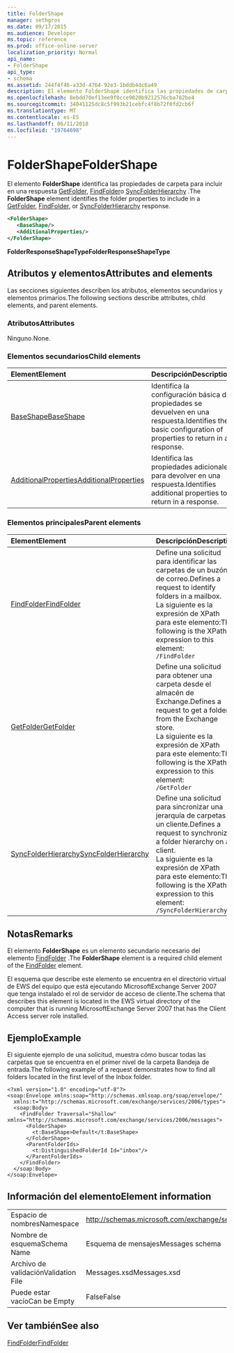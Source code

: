 ```yaml
---
title: FolderShape
manager: sethgros
ms.date: 09/17/2015
ms.audience: Developer
ms.topic: reference
ms.prod: office-online-server
localization_priority: Normal
api_name:
- FolderShape
api_type:
- schema
ms.assetid: 244f4f46-a33d-4764-92e3-1bddb4dc6a49
description: El elemento FolderShape identifica las propiedades de carpeta para incluir en una respuesta GetFolder, FindFolder o SyncFolderHierarchy.
ms.openlocfilehash: 8ebdd70ef13ee9f0cce9020b9212576cba782be4
ms.sourcegitcommit: 34041125dc8c5f993b21cebfc4f8b72f0fd2cb6f
ms.translationtype: MT
ms.contentlocale: es-ES
ms.lasthandoff: 06/11/2018
ms.locfileid: "19764698"
---
```

# <a name="foldershape"></a><span data-ttu-id="53ff8-103">FolderShape</span><span class="sxs-lookup"><span data-stu-id="53ff8-103">FolderShape</span></span>

<span data-ttu-id="53ff8-104">El elemento **FolderShape** identifica las propiedades de carpeta para incluir en una respuesta [GetFolder](getfolder.md), [FindFolder](findfolder.md)o [SyncFolderHierarchy](syncfolderhierarchy.md) .</span><span class="sxs-lookup"><span data-stu-id="53ff8-104">The **FolderShape** element identifies the folder properties to include in a [GetFolder](getfolder.md), [FindFolder](findfolder.md), or [SyncFolderHierarchy](syncfolderhierarchy.md) response.</span></span> 
  
```xml
<FolderShape>
   <BaseShape/>
   <AdditionalProperties/>
</FolderShape>
```

 <span data-ttu-id="53ff8-105">**FolderResponseShapeType**</span><span class="sxs-lookup"><span data-stu-id="53ff8-105">**FolderResponseShapeType**</span></span>
## <a name="attributes-and-elements"></a><span data-ttu-id="53ff8-106">Atributos y elementos</span><span class="sxs-lookup"><span data-stu-id="53ff8-106">Attributes and elements</span></span>

<span data-ttu-id="53ff8-107">Las secciones siguientes describen los atributos, elementos secundarios y elementos primarios.</span><span class="sxs-lookup"><span data-stu-id="53ff8-107">The following sections describe attributes, child elements, and parent elements.</span></span>
  
### <a name="attributes"></a><span data-ttu-id="53ff8-108">Atributos</span><span class="sxs-lookup"><span data-stu-id="53ff8-108">Attributes</span></span>

<span data-ttu-id="53ff8-109">Ninguno.</span><span class="sxs-lookup"><span data-stu-id="53ff8-109">None.</span></span>
  
### <a name="child-elements"></a><span data-ttu-id="53ff8-110">Elementos secundarios</span><span class="sxs-lookup"><span data-stu-id="53ff8-110">Child elements</span></span>

|<span data-ttu-id="53ff8-111">**Element**</span><span class="sxs-lookup"><span data-stu-id="53ff8-111">**Element**</span></span>|<span data-ttu-id="53ff8-112">**Descripción**</span><span class="sxs-lookup"><span data-stu-id="53ff8-112">**Description**</span></span>|
|:-----|:-----|
|[<span data-ttu-id="53ff8-113">BaseShape</span><span class="sxs-lookup"><span data-stu-id="53ff8-113">BaseShape</span></span>](baseshape.md) <br/> |<span data-ttu-id="53ff8-114">Identifica la configuración básica de propiedades se devuelven en una respuesta.</span><span class="sxs-lookup"><span data-stu-id="53ff8-114">Identifies the basic configuration of properties to return in a response.</span></span>  <br/> |
|[<span data-ttu-id="53ff8-115">AdditionalProperties</span><span class="sxs-lookup"><span data-stu-id="53ff8-115">AdditionalProperties</span></span>](additionalproperties.md) <br/> |<span data-ttu-id="53ff8-116">Identifica las propiedades adicionales para devolver en una respuesta.</span><span class="sxs-lookup"><span data-stu-id="53ff8-116">Identifies additional properties to return in a response.</span></span>  <br/> |
   
### <a name="parent-elements"></a><span data-ttu-id="53ff8-117">Elementos principales</span><span class="sxs-lookup"><span data-stu-id="53ff8-117">Parent elements</span></span>

|<span data-ttu-id="53ff8-118">**Element**</span><span class="sxs-lookup"><span data-stu-id="53ff8-118">**Element**</span></span>|<span data-ttu-id="53ff8-119">**Descripción**</span><span class="sxs-lookup"><span data-stu-id="53ff8-119">**Description**</span></span>|
|:-----|:-----|
|[<span data-ttu-id="53ff8-120">FindFolder</span><span class="sxs-lookup"><span data-stu-id="53ff8-120">FindFolder</span></span>](findfolder.md) <br/> |<span data-ttu-id="53ff8-121">Define una solicitud para identificar las carpetas de un buzón de correo.</span><span class="sxs-lookup"><span data-stu-id="53ff8-121">Defines a request to identify folders in a mailbox.</span></span>  <br/> <span data-ttu-id="53ff8-122">La siguiente es la expresión de XPath para este elemento:</span><span class="sxs-lookup"><span data-stu-id="53ff8-122">The following is the XPath expression to this element:</span></span>  <br/>  `/FindFolder` <br/> |
|[<span data-ttu-id="53ff8-123">GetFolder</span><span class="sxs-lookup"><span data-stu-id="53ff8-123">GetFolder</span></span>](getfolder.md) <br/> |<span data-ttu-id="53ff8-124">Define una solicitud para obtener una carpeta desde el almacén de Exchange.</span><span class="sxs-lookup"><span data-stu-id="53ff8-124">Defines a request to get a folder from the Exchange store.</span></span>  <br/> <span data-ttu-id="53ff8-125">La siguiente es la expresión de XPath para este elemento:</span><span class="sxs-lookup"><span data-stu-id="53ff8-125">The following is the XPath expression to this element:</span></span>  <br/>  `/GetFolder` <br/> |
|[<span data-ttu-id="53ff8-126">SyncFolderHierarchy</span><span class="sxs-lookup"><span data-stu-id="53ff8-126">SyncFolderHierarchy</span></span>](syncfolderhierarchy.md) <br/> |<span data-ttu-id="53ff8-127">Define una solicitud para sincronizar una jerarquía de carpetas en un cliente.</span><span class="sxs-lookup"><span data-stu-id="53ff8-127">Defines a request to synchronize a folder hierarchy on a client.</span></span>  <br/> <span data-ttu-id="53ff8-128">La siguiente es la expresión de XPath para este elemento:</span><span class="sxs-lookup"><span data-stu-id="53ff8-128">The following is the XPath expression to this element:</span></span>  <br/>  `/SyncFolderHierarchy` <br/> |
   
## <a name="remarks"></a><span data-ttu-id="53ff8-129">Notas</span><span class="sxs-lookup"><span data-stu-id="53ff8-129">Remarks</span></span>

<span data-ttu-id="53ff8-130">El elemento **FolderShape** es un elemento secundario necesario del elemento [FindFolder](findfolder.md) .</span><span class="sxs-lookup"><span data-stu-id="53ff8-130">The **FolderShape** element is a required child element of the [FindFolder](findfolder.md) element.</span></span> 
  
<span data-ttu-id="53ff8-131">El esquema que describe este elemento se encuentra en el directorio virtual de EWS del equipo que está ejecutando MicrosoftExchange Server 2007 que tenga instalado el rol de servidor de acceso de cliente.</span><span class="sxs-lookup"><span data-stu-id="53ff8-131">The schema that describes this element is located in the EWS virtual directory of the computer that is running MicrosoftExchange Server 2007 that has the Client Access server role installed.</span></span>
  
## <a name="example"></a><span data-ttu-id="53ff8-132">Ejemplo</span><span class="sxs-lookup"><span data-stu-id="53ff8-132">Example</span></span>

<span data-ttu-id="53ff8-133">El siguiente ejemplo de una solicitud, muestra cómo buscar todas las carpetas que se encuentra en el primer nivel de la carpeta Bandeja de entrada.</span><span class="sxs-lookup"><span data-stu-id="53ff8-133">The following example of a request demonstrates how to find all folders located in the first level of the Inbox folder.</span></span>
  
```
<?xml version="1.0" encoding="utf-8"?>
<soap:Envelope xmlns:soap="http://schemas.xmlsoap.org/soap/envelope/"
  xmlns:t="http://schemas.microsoft.com/exchange/services/2006/types">
  <soap:Body>
    <FindFolder Traversal="Shallow" xmlns="http://schemas.microsoft.com/exchange/services/2006/messages">
      <FolderShape>
        <t:BaseShape>Default</t:BaseShape>
      </FolderShape>
      <ParentFolderIds>
        <t:DistinguishedFolderId Id="inbox"/>
      </ParentFolderIds>
    </FindFolder>
  </soap:Body>
</soap:Envelope>
```

## <a name="element-information"></a><span data-ttu-id="53ff8-134">Información del elemento</span><span class="sxs-lookup"><span data-stu-id="53ff8-134">Element information</span></span>

|||
|:-----|:-----|
|<span data-ttu-id="53ff8-135">Espacio de nombres</span><span class="sxs-lookup"><span data-stu-id="53ff8-135">Namespace</span></span>  <br/> |http://schemas.microsoft.com/exchange/services/2006/messages  <br/> |
|<span data-ttu-id="53ff8-136">Nombre de esquema</span><span class="sxs-lookup"><span data-stu-id="53ff8-136">Schema Name</span></span>  <br/> |<span data-ttu-id="53ff8-137">Esquema de mensajes</span><span class="sxs-lookup"><span data-stu-id="53ff8-137">Messages schema</span></span>  <br/> |
|<span data-ttu-id="53ff8-138">Archivo de validación</span><span class="sxs-lookup"><span data-stu-id="53ff8-138">Validation File</span></span>  <br/> |<span data-ttu-id="53ff8-139">Messages.xsd</span><span class="sxs-lookup"><span data-stu-id="53ff8-139">Messages.xsd</span></span>  <br/> |
|<span data-ttu-id="53ff8-140">Puede estar vacío</span><span class="sxs-lookup"><span data-stu-id="53ff8-140">Can be Empty</span></span>  <br/> |<span data-ttu-id="53ff8-141">False</span><span class="sxs-lookup"><span data-stu-id="53ff8-141">False</span></span>  <br/> |
   
## <a name="see-also"></a><span data-ttu-id="53ff8-142">Ver también</span><span class="sxs-lookup"><span data-stu-id="53ff8-142">See also</span></span>



[<span data-ttu-id="53ff8-143">FindFolder</span><span class="sxs-lookup"><span data-stu-id="53ff8-143">FindFolder</span></span>](findfolder.md)

